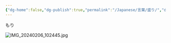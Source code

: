 ```yaml
---
{"dg-home":false,"dg-publish":true,"permalink":"/Japanese/言葉/盛り/","dgPassFrontmatter":true}
---
```



もり

![IMG_20240206_102445.jpg](/img/user/resources/%E7%99%BD%E7%86%8A%E3%82%AB%E3%83%95%E3%82%A7/IMG_20240206_102445.jpg)